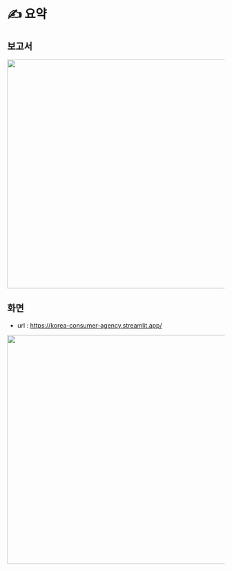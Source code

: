
# ✍ 요약

## 보고서
<img src="https://github.com/tgwon/Streamlit_kca/assets/102985590/dde5ce7a-a339-4ad5-a6be-9f56ff70c1d5"  width="550" height="530">

## 화면
- url : https://korea-consumer-agency.streamlit.app/
<img src="https://github.com/tgwon/Streamlit_kca/assets/102985590/7fe5b6d1-5902-487e-8f53-f027fe93906f"  width="760" height="530">
